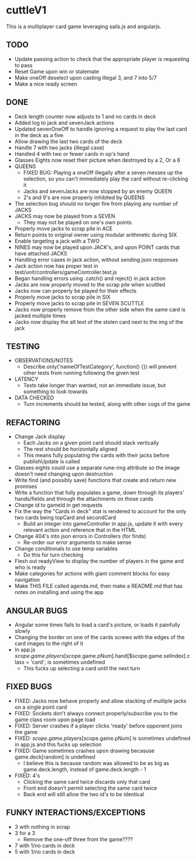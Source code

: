 # cuttleV1

This is a multiplayer card game leveraging sails.js and angularjs.

## TODO
*	Update passing action to check that the appropriate player is requesting to pass
*	Reset Game upon win or stalemate
*	Make oneOff deselect upon casting illegal 3, and 7 into 5/7
*	Make a nice ready screen


## DONE
*	Deck length counter now adjusts to 1 and no cards in deck
*	Added log to jack and sevenJack actions
*	Updated sevenOneOff to handle ignoring a request to play the last card in the deck as a five
*	Allow drawing the last two cards of the deck
*	Handle 7 with two jacks (illegal case)
*	Handled 4 with two or fewer cards in op's hand
*	Glasses Eights now reset their picture when destroyed by a 2, Or a 6
*	QUEENS
	*	FIXED BUG: Playing a oneOff illegally after a seven messes up the selection, so you can't immediately play the card without re-clicking it	
	*	Jacks and sevenJacks are now stopped by an enemy QUEEN
	*	2's and 9's are now properly inhibited by QUEENS
*	The selection bug should no longer fire from playing any number of JACKS
*	JACKS may now be played from a SEVEN
	*	They may not be played on one's own points
*	Properly move jacks to scrap pile in ACE
*	Return points to original owner using modular arithmetic during SIX
*	Enable targeting a jack with a TWO	
*	NINES may now be played upon JACK's, and upon POINT cards that have attached JACKS
*	Handling error cases in jack action, without sending json responses
*	Jack action now has proper test in test/unit/controllers/gameController.test.js
*	Began handling errors using .catch() and reject() in jack action
*	Jacks are now properly moved to the scrap pile when scuttled
*   Jacks now can properly be played for their effects
*	Properly move jacks to scrap pile in SIX
*	Properly move jacks to scrap pile in SEVEN SCUTTLE
*	Jacks now properly remove from the other side when the same card is jacked multiple times
*	Jacks now display the alt text of the stolen card next to the img of the jack




## TESTING
* OBSERVATIONS/NOTES
	* Describe.only('nameOfTestCategory', function() {}) will prevent other tests from running following the given test
* LATENCY
	* Tests take longer than wanted, not an immediate issue, but something to look towards
* DATA CHECKED
	* Turn increments should be tested, along with other cogs of the game


## REFACTORING
*	Change Jack display
	*	Each Jacks on a given point card should stack vertically
	*	The rest should be horizontally aligned
	*	This means fully populating the cards with their jacks before publishUpdate is called
*	Glasses eights could use a separate rune-img attribute so the image doesn't need changing upon destruction
*	Write find (and possibly save) functions that create and return new promises
*	Write a function that fully populates a game, down through its players' hands/fields and through the attachments on those cards
*	Change id to gameId in get requests
*	Fix the way the "Cards in deck" stat is rendered to account for the only two cards being topCard and secondCard
	*	Build an integer into gameController in app.js, update it with every relevant action and reference that in the HTML	
*	Change 404's into json errors in Controllers (for finds)
	*	Re-order our error arguments to make sense
*	Change conditionals to use temp variables
	*	Do this for turn checking
*	Flesh out readyView to display the number of players in the game and who is ready
*   Make categories for actions with giant comment blocks for easy navigation
*	Make THIS FILE called agenda.md, then make a README.md that has notes on installing and using the app


## ANGULAR BUGS
*	Angular some times fails to load a card's picture, or loads it painfully slowly
*	Changing the border on one of the cards screws with the edges of the card images to the right of it
*	In app.js $scope.game.players[$scope.game.pNum].hand[$scope.game.selIndex].class = 'card'; is sometimes undefined
	*	This fucks up selecting a card until the next turn

## FIXED BUGS
*   FIXED: Jacks now behave properly and allow stacking of multiple jacks on a single point card
*	FIXED: Sockets don't always connect properly/subscribe you to the game class room upon page load
*	FIXED: Server crashes if a player clicks 'ready' before opponent joins the game
*	FIXED: $scope.game.players[$scope.game.pNum] is sometimes undefined in app.js and this fucks up selection
*	FIXED: Game sometimes crashes upon drawing becasuse game.deck[random] is undefined
	*	I believe this is because random was allowed to be as big as game.deck.length, instead of game.deck.length - 1
*	FIXED: 4's
	*	Clicking the same card twice discards only that card
	*	Front end doesn't permit selecting the same card twice
	*	Back end will still allow the two id's to be identical

## FUNKY INTERACTIONS/EXCEPTIONS
*	3 with nothing in scrap
*	3 for a 3
	*	Remove the one-off three from the game????
*	7 with 1/no cards in deck
*	5 with 1/no cards in deck
